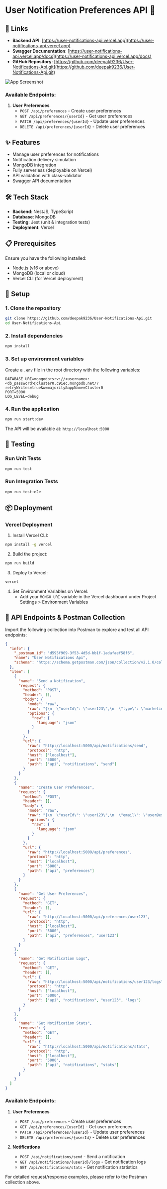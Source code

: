# User Notification Preferences API 🔔

## 🔗 Links

- **Backend API**: [https://user-notifications-api.vercel.app](https://user-notifications-api.vercel.app)
- **Swagger Documentation**: [https://user-notifications-api.vercel.app/docs](https://user-notifications-api.vercel.app/docs)
- **GitHub Repository**: [https://github.com/deepak9236/User-Notifications-Api.git](https://github.com/deepak9236/User-Notifications-Api.git)

![App Screenshot](https://github.com/deepak9236/User-Notifications-Api/blob/master/swagger.png)

### Available Endpoints:

1. **User Preferences**
   - `POST /api/preferences` - Create user preferences
   - `GET /api/preferences/{userId}` - Get user preferences
   - `PATCH /api/preferences/{userId}` - Update user preferences
   - `DELETE /api/preferences/{userId}` - Delete user preferences

## ✨ Features

- Manage user preferences for notifications
- Notification delivery simulation
- MongoDB integration
- Fully serverless (deployable on Vercel)
- API validation with class-validator
- Swagger API documentation

## 🛠️ Tech Stack

- **Backend**: NestJS, TypeScript
- **Database**: MongoDB
- **Testing**: Jest (unit & integration tests)
- **Deployment**: Vercel

## 📋 Prerequisites

Ensure you have the following installed:

- Node.js (v16 or above)
- MongoDB (local or cloud)
- Vercel CLI (for Vercel deployment)

## 🚀 Setup

### 1. Clone the repository

```bash
git clone https://github.com/deepak9236/User-Notifications-Api.git
cd User-Notifications-Api
```

### 2. Install dependencies

```bash
npm install
```

### 3. Set up environment variables

Create a `.env` file in the root directory with the following variables:

```env
DATABASE_URI=mongodb+srv://<username>:<db_password>@cluster0.c9iec.mongodb.net/?retryWrites=true&w=majority&appName=Cluster0
PORT=5000
LOG_LEVEL=debug
```

### 4. Run the application

```bash
npm run start:dev
```

The API will be available at: `http://localhost:5000`

## 🧪 Testing

### Run Unit Tests

```bash
npm run test
```

### Run Integration Tests

```bash
npm run test:e2e
```

## 📦 Deployment

### Vercel Deployment

1. Install Vercel CLI:
```bash
npm install -g vercel
```

2. Build the project:
```bash
npm run build
```

3. Deploy to Vercel:
```bash
vercel
```

4. Set Environment Variables on Vercel:
   - Add your `MONGO_URI` variable in the Vercel dashboard under Project Settings > Environment Variables

## 📝 API Endpoints & Postman Collection

Import the following collection into Postman to explore and test all API endpoints:

```json
{
  "info": {
    "_postman_id": "d595f969-3f53-4d5d-bb1f-1adafaef58f6",
    "name": "User Notifications Api",
    "schema": "https://schema.getpostman.com/json/collection/v2.1.0/collection.json"
  },
  "item": [
    {
      "name": "Send a Notification",
      "request": {
        "method": "POST",
        "header": [],
        "body": {
          "mode": "raw",
          "raw": "{\n  \"userId\": \"user123\",\n  \"type\": \"marketing\",\n  \"channel\": \"email\",\n  \"content\": {\n    \"subject\": \"Special Offer\",\n    \"body\": \"Check out our latest deals!\"\n  }\n}\n",
          "options": {
            "raw": {
              "language": "json"
            }
          }
        },
        "url": {
          "raw": "http://localhost:5000/api/notifications/send",
          "protocol": "http",
          "host": ["localhost"],
          "port": "5000",
          "path": ["api", "notifications", "send"]
        }
      }
    },
    {
      "name": "Create User Preferences",
      "request": {
        "method": "POST",
        "header": [],
        "body": {
          "mode": "raw",
          "raw": "{\n  \"userId\": \"user123\",\n  \"email\": \"user@example.com\",\n  \"preferences\": {\n    \"marketing\": true,\n    \"newsletter\": false,\n    \"updates\": true,\n    \"frequency\": \"weekly\",\n    \"channels\": {\n      \"email\": true,\n      \"sms\": false,\n      \"push\": true\n    }\n  },\n  \"timezone\": \"America/New_York\"\n}\n",
          "options": {
            "raw": {
              "language": "json"
            }
          }
        },
        "url": {
          "raw": "http://localhost:5000/api/preferences",
          "protocol": "http",
          "host": ["localhost"],
          "port": "5000",
          "path": ["api", "preferences"]
        }
      }
    },
    {
      "name": "Get User Preferences",
      "request": {
        "method": "GET",
        "header": [],
        "url": {
          "raw": "http://localhost:5000/api/preferences/user123",
          "protocol": "http",
          "host": ["localhost"],
          "port": "5000",
          "path": ["api", "preferences", "user123"]
        }
      }
    },
    {
      "name": "Get Notification Logs",
      "request": {
        "method": "GET",
        "header": [],
        "url": {
          "raw": "http://localhost:5000/api/notifications/user123/logs",
          "protocol": "http",
          "host": ["localhost"],
          "port": "5000",
          "path": ["api", "notifications", "user123", "logs"]
        }
      }
    },
    {
      "name": "Get Notification Stats",
      "request": {
        "method": "GET",
        "header": [],
        "url": {
          "raw": "http://localhost:5000/api/notifications/stats",
          "protocol": "http",
          "host": ["localhost"],
          "port": "5000",
          "path": ["api", "notifications", "stats"]
        }
      }
    }
  ]
}
```

### Available Endpoints:

1. **User Preferences**
   - `POST /api/preferences` - Create user preferences
   - `GET /api/preferences/{userId}` - Get user preferences
   - `PATCH /api/preferences/{userId}` - Update user preferences
   - `DELETE /api/preferences/{userId}` - Delete user preferences

2. **Notifications**
   - `POST /api/notifications/send` - Send a notification
   - `GET /api/notifications/{userId}/logs` - Get notification logs
   - `GET /api/notifications/stats` - Get notification statistics

For detailed request/response examples, please refer to the Postman collection above.
